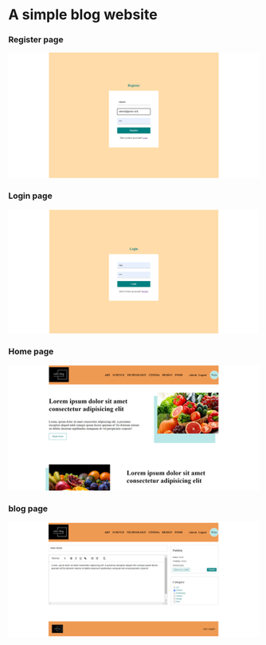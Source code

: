 # A simple blog website

### Register page
![](images/reg.PNG)

### Login page
![](images/login.PNG)

### Home page
![](images/1.PNG)

### blog page
![](images/3.PNG)

